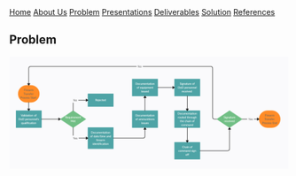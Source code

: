 <div class="button-group">
    <a href="./" class="button primary">Home</a>
    <a href="./about-us.html" class="button">About Us</a>
    <a href="./problem.html" class="button">Problem</a>
    <a href="./presentations.html" class="button">Presentations</a>
    <a href="./deliverables.html" class="button">Deliverables</a>
    <a href="./solution.html" class="button">Solution</a>
    <a href="./references.html" class="button">References</a>


</div>

## Problem

![current process flow](./img/c-process-flow.png)
